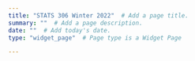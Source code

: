 ```yaml
---
title: "STATS 306 Winter 2022"  # Add a page title.
summary: ""  # Add a page description.
date: ""  # Add today's date.
type: "widget_page"  # Page type is a Widget Page

---
```

